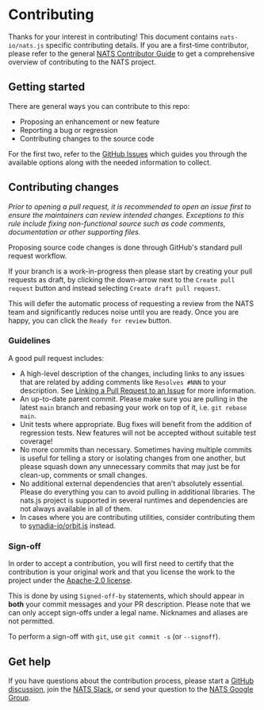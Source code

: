 # Contributing

Thanks for your interest in contributing! This document contains
`nats-io/nats.js` specific contributing details. If you are a first-time
contributor, please refer to the general
[NATS Contributor Guide](https://nats.io/contributing/) to get a comprehensive
overview of contributing to the NATS project.

## Getting started

There are general ways you can contribute to this repo:

- Proposing an enhancement or new feature
- Reporting a bug or regression
- Contributing changes to the source code

For the first two, refer to the
[GitHub Issues](https://github.com/nats-io/nats.js/issues/new/choose) which
guides you through the available options along with the needed information to
collect.

## Contributing changes

_Prior to opening a pull request, it is recommended to open an issue first to
ensure the maintainers can review intended changes. Exceptions to this rule
include fixing non-functional source such as code comments, documentation or
other supporting files._

Proposing source code changes is done through GitHub's standard pull request
workflow.

If your branch is a work-in-progress then please start by creating your pull
requests as draft, by clicking the down-arrow next to the `Create pull request`
button and instead selecting `Create draft pull request`.

This will defer the automatic process of requesting a review from the NATS team
and significantly reduces noise until you are ready. Once you are happy, you can
click the `Ready for review` button.

### Guidelines

A good pull request includes:

- A high-level description of the changes, including links to any issues that
  are related by adding comments like `Resolves #NNN` to your description. See
  [Linking a Pull Request to an Issue](https://docs.github.com/en/issues/tracking-your-work-with-issues/linking-a-pull-request-to-an-issue)
  for more information.
- An up-to-date parent commit. Please make sure you are pulling in the latest
  `main` branch and rebasing your work on top of it, i.e. `git rebase main`.
- Unit tests where appropriate. Bug fixes will benefit from the addition of
  regression tests. New features will not be accepted without suitable test
  coverage!
- No more commits than necessary. Sometimes having multiple commits is useful
  for telling a story or isolating changes from one another, but please squash
  down any unnecessary commits that may just be for clean-up, comments or small
  changes.
- No additional external dependencies that aren't absolutely essential. Please
  do everything you can to avoid pulling in additional libraries. The nats.js
  project is supported in several runtimes and dependencies are not always
  available in all of them.
- In cases where you are contributing utilities, consider contributing them to
  [synadia-io/orbit.js](https://github.com/synadia-io/orbit.js) instead.

### Sign-off

In order to accept a contribution, you will first need to certify that the
contribution is your original work and that you license the work to the project
under the
[Apache-2.0 license](https://github.com/nats-io/nats.js/blob/main/LICENSE).

This is done by using `Signed-off-by` statements, which should appear in
**both** your commit messages and your PR description. Please note that we can
only accept sign-offs under a legal name. Nicknames and aliases are not
permitted.

To perform a sign-off with `git`, use `git commit -s` (or `--signoff`).

## Get help

If you have questions about the contribution process, please start a
[GitHub discussion](https://github.com/nats-io/nats.js/discussions), join the
[NATS Slack](https://slack.nats.io/), or send your question to the
[NATS Google Group](https://groups.google.com/forum/#!forum/natsio).
